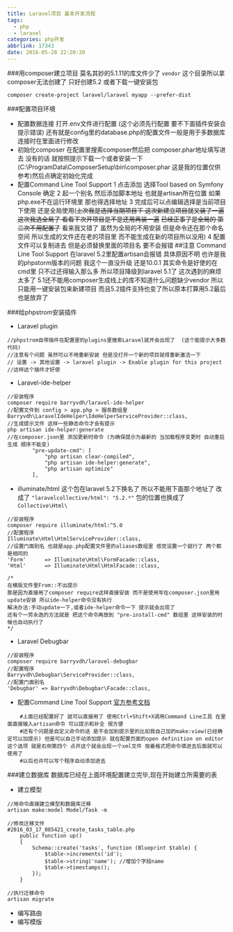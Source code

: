 ```yaml
---
title: Laravel项目 基本开发流程
tags:
  - php
  - laravel
categories: php开发
abbrlink: 17343
date: 2016-05-28 22:20:20
---
```



###用composer建立项目
莫名其妙的5.1.11的库文件少了 ```vendor``` 这个目录所以拿composer无法创建了 只好创建5.2 或者下载一键安装包
```
composer create-project laravel/laravel myapp --prefer-dist
```

###配置项目环境
- 配置数据连接 
    打开.env文件进行配置 (这个必须先行配置 要不下面插件安装会提示错误) 还有就是config里的database.php的配置文件一般是用于多数据库连接时在里面进行修改
- 初始化composer 
    在配置里搜索composer然后把 composer.phar地址填写进去 没有的话 就按照提示下载一个或者安装一下 (C:\ProgramData\ComposerSetup\bin\composer.phar 这是我的位置仅供参考)然后点确定初始化完成
- 配置Command Line Tool Support
    1 点击添加 选择Tool based on Symfony Console 确定
    2 起一个别名 然后添加脚本地址 也就是artisan所在位置 如果php.exe不在运行环境里 那也得选择地址
    3 完成后可以点编辑选择是当前项目下使用 还是全局使用(~~上次我是选择当期项目下 这次新建立项目就又装了一遍 这次我选全局了 看看下次开项目是不是还用再装一遍~~  ~~已经正事了是全局的 第二次不用配置了~~ 看来我又错了 虽然为全局的不用安装 但是命令还在那个命名空间 所以生成的文件还在老的项目里 而不能生成在新的项目所以没用)
    4 配置文件可以复制进去 但是必须替换里面的项目名 要不会报错
##注意
Command Line Tool Support 在laravel 5.2里配置artisan会报错 具体原因不明 也许是我的phpstorm版本的问题 我这个一直没升级 还是10.0.1  其实命令是好使的在cmd里 只不过还得输入那么多 所以项目降级到laravel 5.1了 这次遇到的麻烦太多了 5.1还不能用composer生成线上的库不知道什么问题缺少vendor 所以只能用一键安装包来新建项目 而且5.2插件支持也变了所以原本打算用5.2最后也是放弃了

<!--more-->

###给phpstrom安装插件
- Laravel plugin
```
//phpstrom自带插件在配置里的plugins里搜索Laravel就开会出现了  (这个能提示大多数代码)
//注意有个问题 虽然可以不用重新安装 但是没打开一个新的项目就得重新激活一下
// 设置 -> 其他设置 -> laravel plugin -> Enable plugin for this project
//这样这个插件才好使
```
- Laravel-ide-helper 
```
//安装程序
composer require barryvdh/laravel-ide-helper
//配置文件到 config > app.php > 服务数组里
Barryvdh\LaravelIdeHelper\IdeHelperServiceProvider::class,
//生成提示文件 这样一些静态命令才会有提示
php artisan ide-helper:generate
//在composer.json里 添加更新时命令 (为确保提示为最新的 当加载程序变更时 自动重启生成 顺序不能变)
        "pre-update-cmd": [
            "php artisan clear-compiled",
            "php artisan ide-helper:generate",
            "php artisan optimize"
        ],
```

- illuminate/html 
这个包在laravel 5.2下换名了 所以不能用下面那个地址了 改成了 ```"laravelcollective/html": "5.2.*"``` 包的位置也换成了 ```Collective\Html\```
```
//安装程序
composer require illuminate/html:^5.0
//配置程序
Illuminate\Html\HtmlServiceProvider::class,
//设置门面别名 也就是app.php配置文件里的aliases数组里 感觉设置一个就行了 两个都是相同的
'Form'      => Illuminate\Html\FormFacade::class,
'Html'      => Illuminate\Html\HtmlFacade::class,

/*
在模版文件里From::不出提示 
那是因为直接用了composer require这样直接安装 而不是使用写在composer.json里用 update安装 所以ide-helper命令没有执行
解决办法:手动update一下,或者ide-helper命令一下 提示就会出现了
还有个一劳永逸的方法就是 把这个命令再放到 "pre-install-cmd" 数组里 这样安装的时候也自动执行了
*/

```
- Laravel Debugbar
```
//安装程序
composer require barryvdh/laravel-debugbar
//配置程序
Barryvdh\Debugbar\ServiceProvider::class,
//配置门面别名
'Debugbar' => Barryvdh\Debugbar\Facade::class,
```

- 配置Command Line Tool Support 
[官方参考文档](https://confluence.jetbrains.com/display/PhpStorm/Command+Line+Tools)
```
    #上面已经配置好了 就可以直接用了 使用Ctrl+Shift+X调用Command Line工具 在里面直接输入artisan命令 可以提示和补全 很方便
    #还有个问题是自定义命令的话 是不会加到提示里的比如我自己加的make:view(已经确定可以加提示) 但是可以自己手动添加提示 就在配置页面的open definition on editor这个选项 就是右侧第四个 点开这个就会出现一个xml文件 按着格式把命令填进去后面就可以使用了
    #以后也许可以写个程序自动添加进去
```

###建立数据库
数据库已经在上面环境配置建立完毕,现在开始建立所需要的表

- 建立模型
```
//用命令直接建立模型和数据库迁移
artisan make:model Model/Task -m

//修改迁移文件
#2016_03_17_085421_create_tasks_table.php
    public function up()
    {
        Schema::create('tasks', function (Blueprint $table) {
            $table->increments('id');
            $table->string('name'); //增加个字段name
            $table->timestamps();
        });
    }

//执行迁移命令
artisan migrate
```

- 编写路由
- 编写模版
